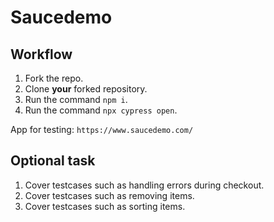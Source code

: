 # Saucedemo

## Workflow

1. Fork the repo.
1. Clone **your** forked repository.
1. Run the command `npm i`.
1. Run the command `npx cypress open`.


App for testing: `https://www.saucedemo.com/`

## Optional task
1. Cover testcases such as handling errors during checkout.
1. Cover testcases such as removing items.
1. Cover testcases such as sorting items.

